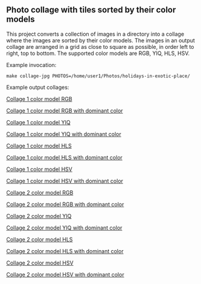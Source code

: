 Photo collage with tiles sorted by their color models
---------------

This project converts a collection of images in a directory into a collage where the images are sorted by their color models. The images in an output collage are arranged in a grid as close to square as possible, in order left to right, top to bottom. The supported color models are RGB, YIQ, HLS, HSV.

Example invocation:
```
make collage-jpg PHOTOS=/home/user1/Photos/holidays-in-exotic-place/
```

Example output collages:

[Collage 1 color model RGB](https://ow.cx/static/collage-berlin-rgb.jpg)

[Collage 1 color model RGB with dominant color](https://ow.cx/static/collage-berlin-rgb-dominant.jpg)

[Collage 1 color model YIQ](https://ow.cx/static/collage-berlin-yiq.jpg)

[Collage 1 color model YIQ with dominant color](https://ow.cx/static/collage-berlin-yiq-dominant.jpg)

[Collage 1 color model HLS](https://ow.cx/static/collage-berlin-hls.jpg)

[Collage 1 color model HLS with dominant color](https://ow.cx/static/collage-berlin-hls-dominant.jpg)

[Collage 1 color model HSV](https://ow.cx/static/collage-berlin-hsv.jpg)

[Collage 1 color model HSV with dominant color](https://ow.cx/static/collage-berlin-hsv-dominant.jpg)



[Collage 2 color model RGB](https://ow.cx/static/collage-siracusa-rgb.jpg)

[Collage 2 color model RGB with dominant color](https://ow.cx/static/collage-siracusa-rgb-dominant.jpg)

[Collage 2 color model YIQ](https://ow.cx/static/collage-siracusa-yiq.jpg)

[Collage 2 color model YIQ with dominant color](https://ow.cx/static/collage-siracusa-yiq-dominant.jpg)

[Collage 2 color model HLS](https://ow.cx/static/collage-siracusa-hls.jpg)

[Collage 2 color model HLS with dominant color](https://ow.cx/static/collage-siracusa-hls-dominant.jpg)

[Collage 2 color model HSV](https://ow.cx/static/collage-siracusa-hsv.jpg)

[Collage 2 color model HSV with dominant color](https://ow.cx/static/collage-siracusa-hsv-dominant.jpg)